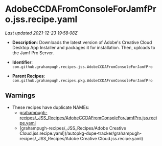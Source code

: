 # AdobeCCDAFromConsoleForJamfPro.jss.recipe.yaml

_Last updated 2021-12-23 19:58:08Z_

- **Description**: Downloads the latest version of Adobe's Creative Cloud Desktop App Installer and packages it for installation. Then, uploads to the Jamf Pro Server.

- **Identifier**: `com.github.grahampugh.recipes.jss.AdobeCCDAFromConsoleForJamfPro`

- **Parent Recipes**: `com.github.grahampugh.recipes.pkg.AdobeCCDAFromConsoleForJamfPro`

## Warnings

- These recipes have duplicate NAMEs:
    - [grahampugh-recipes/_JSS_Recipes/AdobeCCDAFromConsoleForJamfPro.jss.recipe.yaml](/autopkg-dupe-tracker/grahampugh-recipes/_JSS_Recipes/AdobeCCDAFromConsoleForJamfPro.jss.recipe.yaml)
    - [grahampugh-recipes/_JSS_Recipes/Adobe Creative Cloud.jss.recipe.yaml](/autopkg-dupe-tracker/grahampugh-recipes/_JSS_Recipes/Adobe Creative Cloud.jss.recipe.yaml)